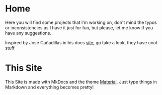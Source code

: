 # Home

Here you will find some projects that I'm working on, don't mind the typos or inconsistencies as I have it just for fun, but please, let me know if you  have any suggestions. 

Inspired by Jose Cañadillas in his docs [site](https://docs.canadillas.org/), go take a look, they have cool stuff

# This Site 

This Site is made with MkDocs and the theme [Material](https://github.com/squidfunk/mkdocs-material). Just type things 
in Markdown and everything becomes pretty!